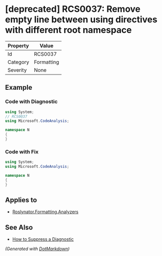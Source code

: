 # \[deprecated\] RCS0037: Remove empty line between using directives with different root namespace

| Property | Value      |
| -------- | ---------- |
| Id       | RCS0037    |
| Category | Formatting |
| Severity | None       |

## Example

### Code with Diagnostic

```csharp
using System;
// RCS0037
using Microsoft.CodeAnalysis;

namespace N
{
}
```

### Code with Fix

```csharp
using System;
using Microsoft.CodeAnalysis;

namespace N
{
}
```

## Applies to

* [Roslynator.Formatting.Analyzers](https://www.nuget.org/packages/Roslynator.Formatting.Analyzers)

## See Also

* [How to Suppress a Diagnostic](../HowToConfigureAnalyzers.md#how-to-suppress-a-diagnostic)


*\(Generated with [DotMarkdown](http://github.com/JosefPihrt/DotMarkdown)\)*